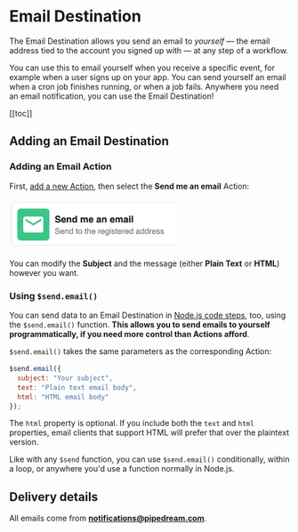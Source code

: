 # Email Destination

The Email Destination allows you send an email to _yourself_ — the email address tied to the account you signed up with — at any step of a workflow.

You can use this to email yourself when you receive a specific event, for example when a user signs up on your app. You can send yourself an email when a cron job finishes running, or when a job fails. Anywhere you need an email notification, you can use the Email Destination!

[[toc]]

## Adding an Email Destination

### Adding an Email Action

First, [add a new Action](/notebook/actions/#adding-a-new-action), then select the **Send me an email** Action:

<div>
<img alt="Email me action" width="300" src="./images/email-destination.png">
</div>

You can modify the **Subject** and the message (either **Plain Text** or **HTML**) however you want.

### Using `$send.email()`

You can send data to an Email Destination in [Node.js code steps](/notebook/code/), too, using the `$send.email()` function. **This allows you to send emails to yourself programmatically, if you need more control than Actions afford**.

`$send.email()` takes the same parameters as the corresponding Action:

```javascript
$send.email({
  subject: "Your subject",
  text: "Plain text email body",
  html: "HTML email body"
});
```

The `html` property is optional. If you include both the `text` and `html` properties, email clients that support HTML will prefer that over the plaintext version.

Like with any `$send` function, you can use `$send.email()` conditionally, within a loop, or anywhere you'd use a function normally in Node.js.

## Delivery details

All emails come from **notifications@pipedream.com**.

<Footer />
